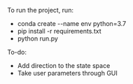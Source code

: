 To run the project, run:
- conda create --name env python=3.7
- pip install -r requirements.txt
- python run.py

 
To-do:
- Add direction to the state space
- Take user parameters through GUI
